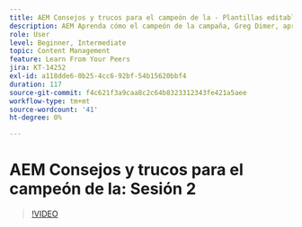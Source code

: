 ```yaml
---
title: AEM Consejos y trucos para el campeón de la - Plantillas editables 2
description: AEM Aprenda cómo el campeón de la campaña, Greg Dimer, aprovechó las plantillas editables en AEM Sites. Revise estos consejos rápidos y pruébelos hoy mismo en su instancia.
role: User
level: Beginner, Intermediate
topic: Content Management
feature: Learn From Your Peers
jira: KT-14252
exl-id: a118dde6-0b25-4cc6-92bf-54b15620bbf4
duration: 117
source-git-commit: f4c621f3a9caa8c2c64b8323312343fe421a5aee
workflow-type: tm+mt
source-wordcount: '41'
ht-degree: 0%

---
```


# AEM Consejos y trucos para el campeón de la: Sesión 2

>[!VIDEO](https://video.tv.adobe.com/v/3439840?quality=12&learn=on&captions=spa)
